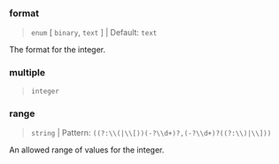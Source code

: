### format

> `enum` [ `binary`, `text` ] | Default: `text`

The format for the integer.

### multiple

> `integer`

<!-- todo: Dev input  `multipleOf`? -->

### range

> `string` | Pattern: `((?:\\(|\\[))(-?\\d+)?,(-?\\d+)?((?:\\)|\\]))`

An allowed range of values for the integer.
